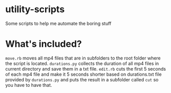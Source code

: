 # utility-scripts
Some scripts to help me automate the boring stuff

# What's included?
`move.rb` moves all mp4 files that are in subfolders to the root folder where the script is located.
`durations.py` collects the duration of all mp4 files in current directory and save them in a txt file.
`edit.rb` cuts the first 5 seconds of each mp4 file and make it 5 seconds shorter based on durations.txt file provided by `durations.py` and puts the result in a subfolder called `cut` so you have to have that.
